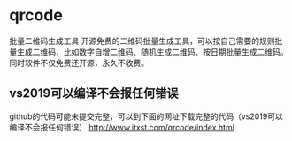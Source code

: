 # qrcode
批量二维码生成工具
开源免费的二维码批量生成工具，可以按自己需要的规则批量生成二维码，比如数字自增二维码、随机生成二维码、按日期批量生成二维码。同时软件不仅免费还开源，永久不收费。
## vs2019可以编译不会报任何错误
github的代码可能未提交完整，可以到下面的网址下载完整的代码（vs2019可以编译不会报任何错误）
http://www.itxst.com/qrcode/index.html
